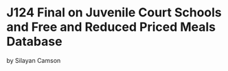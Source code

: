 # J124 Final on Juvenile Court Schools and Free and Reduced Priced Meals Database 
by Silayan Camson
